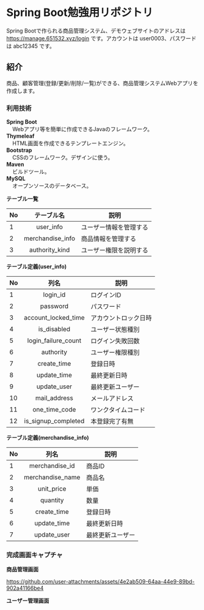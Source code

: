 # Spring Boot勉強用リポジトリ
Spring Bootで作られる商品管理システム、デモウェブサイトのアドレスは<a href="https://manage.651532.xyz/login"> https://manage.651532.xyz/login </a> です。アカウントは user0003、パスワードは abc12345 です。

## 紹介
商品、顧客管理(登録/更新/削除/一覧)ができる、商品管理システムWebアプリを作成します。

### 利用技術
**Spring Boot**  
&nbsp;&nbsp;&nbsp;&nbsp;Webアプリ等を簡単に作成できるJavaのフレームワーク。  
**Thymeleaf**  
&nbsp;&nbsp;&nbsp;&nbsp;HTML画面を作成できるテンプレートエンジン。  
**Bootstrap**  
&nbsp;&nbsp;&nbsp;&nbsp;CSSのフレームワーク。デザインに使う。  
**Maven**  
&nbsp;&nbsp;&nbsp;&nbsp;ビルドツール。  
**MySQL**  
&nbsp;&nbsp;&nbsp;&nbsp;オープンソースのデータベース。

**テーブル一覧**  

| No |        テーブル名        | 説明         | 
|----|:-------------------:|------------|
| 1  |      user_info      | ユーザー情報を管理する|
| 2  |  merchandise_info   | 商品情報を管理する  |
| 3  |   authority_kind    | ユーザー権限を説明する|

**テーブル定義(user_info)**  

| No |         列名          | 説明         | 
|----|:-------------------:|------------|
| 1  |      login_id       | ログインID     |
| 2  |      password       | パスワード      |
| 3  | account_locked_time | アカウントロック日時 |
| 4  |     is_disabled     | ユーザー状態種別   |
| 5  | login_failure_count | ログイン失敗回数   |
| 6  |      authority      | ユーザー権限種別   |
| 7  |     create_time     | 登録日時       |
| 8  |     update_time     | 最終更新日時     |
| 9  |     update_user     | 最終更新ユーザー   |
| 10 |    mail_address     | メールアドレス    |
| 11 |    one_time_code    | ワンクタイムコード  |
| 12 | is_signup_completed | 本登録完了有無    |

**テーブル定義(merchandise_info)**

| No |         列名         | 説明       | 
|----|:------------------:|----------|
| 1  |   merchandise_id   | 商品ID     |
| 2  |  merchandise_name  | 商品名      |
| 3  |     unit_price     | 単価       |
| 4  |      quantity      | 数量       |
| 5  |    create_time     | 登録日時 |
| 6  |    update_time     | 最終更新日時 |
| 7  |    update_user     | 最終更新ユーザー     |

### 完成画面キャプチャ

**商品管理画面**

https://github.com/user-attachments/assets/4e2ab509-64aa-44e9-89bd-902a41166be4

**ユーザー管理画面**






